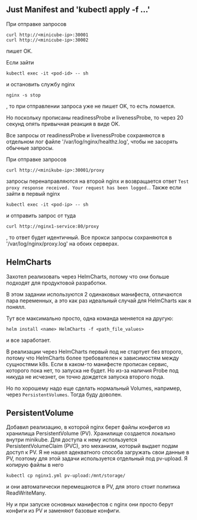 ## Just Manifest and 'kubectl apply -f ...'

При отправке запросов
```
curl http://<minicube-ip>:30001
curl http://<minicube-ip>:30002
```
пишет OK.

Если зайти 
```
kubectl exec -it <pod-id> -- sh
```
и остановить службу nginx
```
nginx -s stop
```
, то при отправлении запроса уже не пишет OK, то есть ломается.

Но поскольку прописаны readinessProbe и livenessProbe, то через 20 секунд опять привычная реакция в виде OK.

Все запросы от readinessProbe и livenessProbe сохраняются в отдельном лог файле '/var/log/nginx/healthz.log', чтобы не засорять обычные запросы.

При отправке запросов 
```
curl http://<minikube-ip>:30001/proxy
```
запросы перенаправляются на второй nginx и возвращается ответ `Test proxy response received. Your request has been logged.`. Также если зайти в первый nginx
```
kubectl exec -it <pod-ip> -- sh
```
и отправить запрос от туда
```
curl http://nginx1-service:80/proxy
```
, то ответ будет идентичный. Все прокси запросы сохраняются в '/var/log/nginx/proxy.log' на обоих серверах. 


## HelmCharts

Захотел реализовать через HelmCharts, потому что они больше подходят для продуктовой разработки. 

В этом задании используются 2 одинаковых манифеста, отличаются пара переменных, а это как раз идеальный случай для HelmCharts как я понялл. 

Тут все максимально просто, одна команда меняется на другую:
```
helm install <name> HelmCharts -f <path_file_values>
```
и все заработает.

В реализации через HelmCharts первый под не стартует без второго, потому что HelmCharts более требователен к зависимостям между сущностями k8s. Если в каком-то манифесте прописан сервис, которого пока нет, то запуска не будет. Но из-за наличия Probe под никуда не исчезнет, он точно дождется запуска второго пода.

Но по хорошему надо еще сделать нормальный Volumes, например, через ```PersistentVolumes```. Тогда буду доволен.


## PersistentVolume

Добавил реализацию, в которой nginx берет файлы конфигов из хранилища PersistentVolume (PV). Хранилище создается локально внутри minikube. Для доступа к нему используется PersistentVolumeClaim (PVC), это механизм, который выдает подам доступ к PV. Я не нашел адекватного способа загружать свои данные в PV, поэтому для этой задачи используется отдельный под pv-upload. Я копирую файлы в него
```
kubectl cp nginx1.yml pv-upload:/mnt/storage/
```
и они автоматически перемещаются в PV, для этого стоит политика ReadWriteMany. 

Ну и при запуске основных манифестов с nginx они просто берут конфиги из PV и заменяют базовые конфиги.